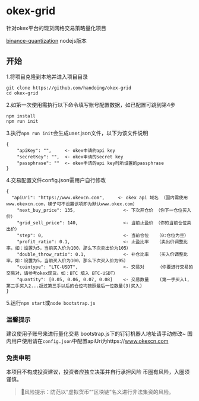 # okex-grid

针对okex平台的现货网格交易策略量化项目

[binance-quantization](https://github.com/hengxuZ/binance-quantization) nodejs版本

## 开始

1.将项目克隆到本地并进入项目目录
```
git clone https://github.com/handoing/okex-grid
cd okex-grid
```

2.如第一次使用需执行以下命令填写账号配置数据，如已配置可跳到第4步
```
npm install
npm run init
```

3.执行`npm run init`会生成user.json文件，以下为该文件说明
```
{
	"apiKey": "",     <- okex申请的api key
	"secretKey": "",  <- okex申请的secret key
	"passphrase": ""  <- okex申请的api key时所设置的passphrase
}
```

4.交易配置文件config.json需用户自行修改
```
{
  "apiUri": "https://www.okexcn.com",     <- okex api 域名 （国内需使用www.okexcn.com，梯子可不设置该项即为默认www.okex.com）
	"next_buy_price": 135,                  <- 下次开仓价 （你下一仓位买入价）
	"grid_sell_price": 140,                 <- 当前止盈价 （你的当前仓位卖出价）
	"step": 0,                              <- 当前仓位   （0:仓位为空）
	"profit_ratio": 0.1,                    <- 止盈比率   （卖出价调整比率。如：设置为5，当前买入价为100，那么下次卖出价为105）
	"double_throw_ratio": 0.1,              <- 补仓比率   （买入价调整比率。如：设置为5，当前买入价为100，那么下次买入价为95）
	"cointype": "LTC-USDT",                 <- 交易对     （你要进行交易的交易对，请参考okex现货。如：BTC 填入 BTC-USDT）
	"quantity": [0.05, 0.06, 0.07, 0.08]    <- 交易数量    (第一手买入1,第二手买入2...超过第三手以后的仓位均按照最后一位数量(3)买入)
}
```

5.运行`npm start`或`node bootstrap.js`

### 温馨提示
建议使用子账号来进行量化交易
bootstrap.js下的钉钉机器人地址请手动修改~
国内用户使用请在`config.json`中配置apiUri为https://www.okexcn.com

### 免责申明
本项目不构成投资建议，投资者应独立决策并自行承担风险
币圈有风险，入圈须谨慎。

> 🚫风险提示：防范以“虚拟货币”“区块链”名义进行非法集资的风险。

